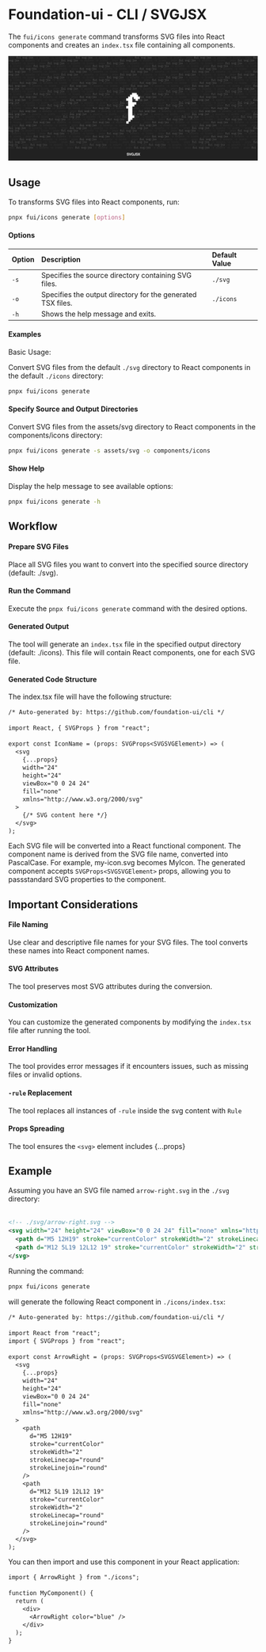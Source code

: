 # Foundation-ui - CLI / SVGJSX

The `fui/icons generate` command transforms SVG files into React components and creates an `index.tsx` file containing all components.

![hero](../../public/hero-svgjsx.jpg)

## Usage

To transforms SVG files into React components, run:

```bash
pnpx fui/icons generate [options]
```

#### Options

| Option | Description                                                 | Default Value |
| :----- | :---------------------------------------------------------- | :------------ |
| `-s`   | Specifies the source directory containing SVG files.        | `./svg`       |
| `-o`   | Specifies the output directory for the generated TSX files. | `./icons`     |
| `-h`   | Shows the help message and exits.                           |               |

#### Examples

Basic Usage:

Convert SVG files from the default `./svg` directory to React components in the default `./icons` directory:

```bash
pnpx fui/icons generate
```

#### Specify Source and Output Directories

Convert SVG files from the assets/svg directory to React components in the components/icons directory:

```bash
pnpx fui/icons generate -s assets/svg -o components/icons
```

#### Show Help

Display the help message to see available options:

```bash
pnpx fui/icons generate -h
```

## Workflow

#### Prepare SVG Files

Place all SVG files you want to convert into the specified source directory (default: ./svg).

#### Run the Command

Execute the `pnpx fui/icons generate` command with the desired options.

#### Generated Output

The tool will generate an `index.tsx` file in the specified output directory (default: ./icons). This file will contain React components, one for each SVG file.

#### Generated Code Structure

The index.tsx file will have the following structure:

```tsx
/* Auto-generated by: https://github.com/foundation-ui/cli */

import React, { SVGProps } from "react";

export const IconName = (props: SVGProps<SVGSVGElement>) => (
  <svg
    {...props}
    width="24"
    height="24"
    viewBox="0 0 24 24"
    fill="none"
    xmlns="http://www.w3.org/2000/svg"
  >
    {/* SVG content here */}
  </svg>
);
```

Each SVG file will be converted into a React functional component.
The component name is derived from the SVG file name, converted into PascalCase. For example, my-icon.svg becomes MyIcon.
The generated component accepts `SVGProps<SVGSVGElement>` props, allowing you to passstandard SVG properties to the component.

## Important Considerations

#### File Naming

Use clear and descriptive file names for your SVG files. The tool converts these names into React component names.

#### SVG Attributes

The tool preserves most SVG attributes during the conversion.

#### Customization

You can customize the generated components by modifying the `index.tsx` file after running the tool.

#### Error Handling

The tool provides error messages if it encounters issues, such as missing files or invalid options.

#### `-rule` Replacement

The tool replaces all instances of `-rule` inside the svg content with `Rule`

#### Props Spreading

The tool ensures the `<svg>` element includes {...props}

## Example

Assuming you have an SVG file named `arrow-right.svg` in the `./svg` directory:

```xml

<!-- ./svg/arrow-right.svg -->
<svg width="24" height="24" viewBox="0 0 24 24" fill="none" xmlns="http://www.w3.org/2000/svg">
  <path d="M5 12H19" stroke="currentColor" strokeWidth="2" strokeLinecap="round" strokeLinejoin="round"/>
  <path d="M12 5L19 12L12 19" stroke="currentColor" strokeWidth="2" strokeLinecap="round" strokeLinejoin="round"/>
</svg>
```

Running the command:

```bash
pnpx fui/icons generate
```

will generate the following React component in `./icons/index.tsx`:

```tsx
/* Auto-generated by: https://github.com/foundation-ui/cli */

import React from "react";
import { SVGProps } from "react";

export const ArrowRight = (props: SVGProps<SVGSVGElement>) => (
  <svg
    {...props}
    width="24"
    height="24"
    viewBox="0 0 24 24"
    fill="none"
    xmlns="http://www.w3.org/2000/svg"
  >
    <path
      d="M5 12H19"
      stroke="currentColor"
      strokeWidth="2"
      strokeLinecap="round"
      strokeLinejoin="round"
    />
    <path
      d="M12 5L19 12L12 19"
      stroke="currentColor"
      strokeWidth="2"
      strokeLinecap="round"
      strokeLinejoin="round"
    />
  </svg>
);
```

You can then import and use this component in your React application:

```tsx
import { ArrowRight } from "./icons";

function MyComponent() {
  return (
    <div>
      <ArrowRight color="blue" />
    </div>
  );
}
```
